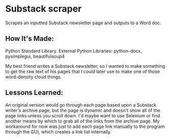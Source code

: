 # Substack scraper
Scrapes an inputted Substack newsletter page and outputs to a Word doc. 

## How It's Made:

Python Standard Library. External Python Libraries: python-docx, pysimplegui, beautifulsoup4

My best friend writes a Substack newsletter, so I wanted to make something to get the raw text of his pages that I could later use to make one of those word-density cloud things. 

## Lessons Learned:

An original version would go through each page based upon a Substack writer's archive page, but the page is dynamic and doesn't show all of the page links unless you scroll down. I'd maybe want to use Selenium or find another means by which to grab all of the links from the archive page. My workaround for now was just to add each page link manually to the program through the GUI, which creates a link list internally.

